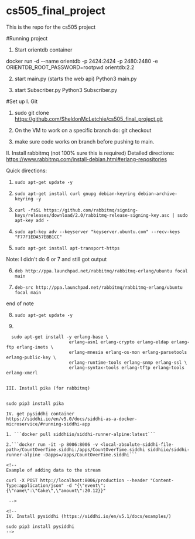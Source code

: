 # cs505_final_project
This is the repo for the cs505 project


#Running project
1. Start orientdb container

docker run -d --name orientdb -p 2424:2424 -p 2480:2480 -e ORIENTDB_ROOT_PASSWORD=rootpwd orientdb:2.2

2. start main.py (starts the web api)
Python3 main.py

3. start Subscriber.py
Python3 Subscriber.py


#Set up
I. Git
1. sudo git clone https://github.com/SheldonMcLetchie/cs505_final_project.git

2. On the VM to work on a specific branch do:
    git checkout <branch-name>

3. make sure code works on branch before pushing to main. 

II. Install rabbitmq (not 100% sure this is required)
Detailed directions:
https://www.rabbitmq.com/install-debian.html#erlang-repositories

Quick directions:

1. ```sudo apt-get update -y```

2. ```sudo apt-get install curl gnupg debian-keyring debian-archive-keyring -y```

3. ```curl -fsSL https://github.com/rabbitmq/signing-keys/releases/download/2.0/rabbitmq-release-signing-key.asc | sudo apt-key add -```

4. ```sudo apt-key adv --keyserver "keyserver.ubuntu.com" --recv-keys "F77F1EDA57EBB1CC"```

5. ```sudo apt-get install apt-transport-https```

Note: I didn't do 6 or 7 and still got output

6. ```deb http://ppa.launchpad.net/rabbitmq/rabbitmq-erlang/ubuntu focal main```

7. ```deb-src http://ppa.launchpad.net/rabbitmq/rabbitmq-erlang/ubuntu focal main```

end of note 

8. ```sudo apt-get update -y```

9.

```
  sudo apt-get install -y erlang-base \
                        erlang-asn1 erlang-crypto erlang-eldap erlang-ftp erlang-inets \
                        erlang-mnesia erlang-os-mon erlang-parsetools erlang-public-key \
                        erlang-runtime-tools erlang-snmp erlang-ssl \
                        erlang-syntax-tools erlang-tftp erlang-tools erlang-xmerl


III. Install pika (for rabbitmq) 


sudo pip3 install pika

IV. get pysiddhi container
https://siddhi.io/en/v5.0/docs/siddhi-as-a-docker-microservice/#running-siddhi-app

1. ```docker pull siddhiio/siddhi-runner-alpine:latest```

2.```docker run -it -p 8006:8006 -v <local-absolute-siddhi-file-path>/CountOverTime.siddhi:/apps/CountOverTime.siddhi siddhiio/siddhi-runner-alpine -Dapps=/apps/CountOverTime.siddhi```

<!-- 
Example of adding data to the stream

curl -X POST http://localhost:8006/production --header "Content-Type:application/json" -d "{\"event\":{\"name\":\"Cake\",\"amount\":20.12}}"

 -->

<!-- 
IV. Install pysiddhi (https://siddhi.io/en/v5.1/docs/examples/)

sudo pip3 install pysiddhi
-->


